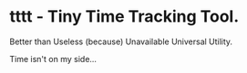 # tttt - Tiny Time Tracking Tool.
Better than Useless (because) Unavailable Universal Utility.

Time isn't on my side...

